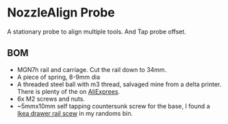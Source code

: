 # NozzleAlign Probe
A stationary probe to align multiple tools. And Tap probe offset.

## BOM
* MGN7h rail and carriage. Cut the rail down to 34mm.
* A piece of spring, 8-9mm dia
* A threaded steel ball with m3 thread, salvaged mine from a delta printer.  There is plenty of the on [AliExprees](https://www.aliexpress.com/w/wholesale-steel-ball--thread.html).
* 6x M2 screws and nuts.
* ~5mmx10mm self tapping countersunk screw for the base, I found a [Ikea drawer rail scew](https://www.google.com/search?q=ikea+drawer+rail+screw) in my randoms bin.

